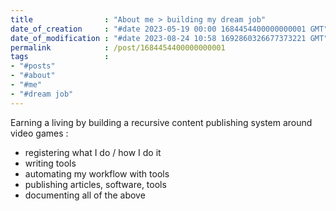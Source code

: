 ```yaml
---
title                : "About me > building my dream job"
date_of_creation     : "#date 2023-05-19 00:00 1684454400000000001 GMT"
date_of_modification : "#date 2023-08-24 10:58 1692860326677373221 GMT"
permalink            : /post/1684454400000000001
tags                 : 
- "#posts"
- "#about"
- "#me"
- "#dream job"
---
```


Earning a living by building a recursive content publishing system around video games :

- registering what I do / how I do it
- writing tools
- automating my workflow with tools  
- publishing articles, software, tools
- documenting all of the above

